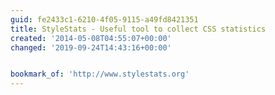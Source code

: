 ```yaml
---
guid: fe2433c1-6210-4f05-9115-a49fd8421351
title: StyleStats - Useful tool to collect CSS statistics
created: '2014-05-08T04:55:07+00:00'
changed: '2019-09-24T14:43:16+00:00'


bookmark_of: 'http://www.stylestats.org'
---
```





